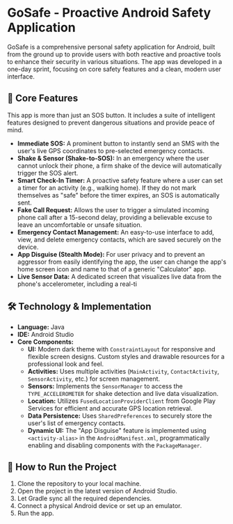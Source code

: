 # GoSafe - Proactive Android Safety Application

GoSafe is a comprehensive personal safety application for Android, built from the ground up to provide users with both reactive and proactive tools to enhance their security in various situations. The app was developed in a one-day sprint, focusing on core safety features and a clean, modern user interface.

## 🌟 Core Features

This app is more than just an SOS button. It includes a suite of intelligent features designed to prevent dangerous situations and provide peace of mind.

*   **Immediate SOS:** A prominent button to instantly send an SMS with the user's live GPS coordinates to pre-selected emergency contacts.
*   **Shake & Sensor (Shake-to-SOS):** In an emergency where the user cannot unlock their phone, a firm shake of the device will automatically trigger the SOS alert.
*   **Smart Check-In Timer:** A proactive safety feature where a user can set a timer for an activity (e.g., walking home). If they do not mark themselves as "safe" before the timer expires, an SOS is automatically sent.
*   **Fake Call Request:** Allows the user to trigger a simulated incoming phone call after a 15-second delay, providing a believable excuse to leave an uncomfortable or unsafe situation.
*   **Emergency Contact Management:** An easy-to-use interface to add, view, and delete emergency contacts, which are saved securely on the device.
*   **App Disguise (Stealth Mode):** For user privacy and to prevent an aggressor from easily identifying the app, the user can change the app's home screen icon and name to that of a generic "Calculator" app.
*   **Live Sensor Data:** A dedicated screen that visualizes live data from the phone's accelerometer, including a real-ti

## 🛠️ Technology & Implementation

*   **Language:** Java
*   **IDE:** Android Studio
*   **Core Components:**
    *   **UI:** Modern dark theme with `ConstraintLayout` for responsive and flexible screen designs. Custom styles and drawable resources for a professional look and feel.
    *   **Activities:** Uses multiple activities (`MainActivity`, `ContactActivity`, `SensorActivity`, etc.) for screen management.
    *   **Sensors:** Implements the `SensorManager` to access the `TYPE_ACCELEROMETER` for shake detection and live data visualization.
    *   **Location:** Utilizes `FusedLocationProviderClient` from Google Play Services for efficient and accurate GPS location retrieval.
    *   **Data Persistence:** Uses `SharedPreferences` to securely store the user's list of emergency contacts.
    *   **Dynamic UI:** The "App Disguise" feature is implemented using `<activity-alias>` in the `AndroidManifest.xml`, programmatically enabling and disabling components with the `PackageManager`.

## 🚀 How to Run the Project

1.  Clone the repository to your local machine.
2.  Open the project in the latest version of Android Studio.
3.  Let Gradle sync all the required dependencies.
4.  Connect a physical Android device or set up an emulator.
5.  Run the app.

